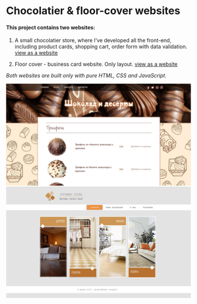 # Chocolatier & floor-cover websites

#### This project contains two websites:
1. A small chocolatier store, where I’ve developed all the front-end, including product cards, shopping cart, order form with data validation.
[view as a website](https://curious-lemur.github.io/chocolatier/build/index.html)

2. Floor cover - business card website. Only layout.
[view as a website](https://curious-lemur.github.io/floor-cover/build/index.html)

*Both websites are built only with pure HTML, CSS and JavaScript.*

![Chocolatier website](/chocolatier/chocolatier_menu.jpg)
![Floor-cover website](/floor-cover/Floor1.jpg)
